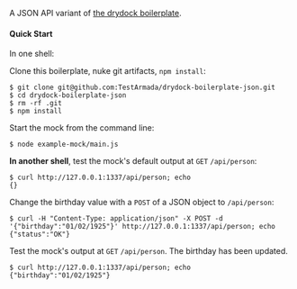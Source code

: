 A JSON API variant of [the drydock boilerplate](https://github.com/TestArmada/drydock-boilerplate).

#### Quick Start

In one shell:

Clone this boilerplate, nuke git artifacts, `npm install`:

```console
$ git clone git@github.com:TestArmada/drydock-boilerplate-json.git
$ cd drydock-boilerplate-json
$ rm -rf .git
$ npm install
```

Start the mock from the command line:

```console
$ node example-mock/main.js
```

**In another shell**, test the mock's default output at `GET` `/api/person`:

```console
$ curl http://127.0.0.1:1337/api/person; echo
{}
```

Change the birthday value with a `POST` of a JSON object to `/api/person`:

```console
$ curl -H "Content-Type: application/json" -X POST -d '{"birthday":"01/02/1925"}' http://127.0.0.1:1337/api/person; echo 
{"status":"OK"}
```

Test the mock's output at `GET` `/api/person`. The birthday has been updated.

```
$ curl http://127.0.0.1:1337/api/person; echo
{"birthday":"01/02/1925"}
```